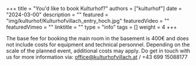 +++
title = "You'd like to book Kulturhof?"
authors = ["kulturhof"]
date = "2024-03-00"
description = ""
featured = "img/kulturhof/Kulturhofvillach_entry_hoch.jpg"
featuredVideo = ""
featuredVimeo = ""
linktitle = ""
type = "info"
tags = []
weight = 4
+++

The base fee for booking the main room in the basement is 400€ and does not include costs for equipment and technical personnel. Depending on the scale of the planned event, additional costs may apply. Do get in touch with us for more information via: office@kulturhofvillach.at / +43 699 15088177